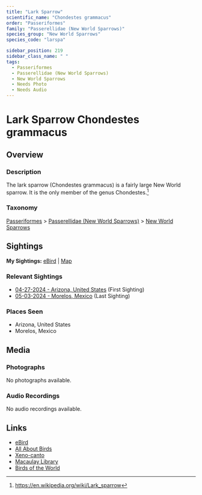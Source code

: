 ```yaml
---
title: "Lark Sparrow"
scientific_name: "Chondestes grammacus"
order: "Passeriformes"
family: "Passerellidae (New World Sparrows)"
species_group: "New World Sparrows"
species_code: "larspa"

sidebar_position: 219
sidebar_class_name: " "
tags: 
  - Passeriformes
  - Passerellidae (New World Sparrows)
  - New World Sparrows
  - Needs Photo
  - Needs Audio
---
```


# Lark Sparrow <span className='sci_name'>Chondestes grammacus</span>

## Overview

### Description
The lark sparrow (Chondestes grammacus) is a fairly large New World sparrow. It is the only member of the genus Chondestes.[^1]

[^1]: https://en.wikipedia.org/wiki/Lark_sparrow

### Taxonomy
[Passeriformes](/tags/passeriformes) > [Passerellidae (New World Sparrows)](/tags/passerellidae-new-world-sparrows) > [New World Sparrows](/tags/new-world-sparrows)


## Sightings

**My Sightings:** [eBird](https://ebird.org/lifelist?r=world&time=life&spp=larspa) | [Map](/map?species_code=larspa)

### Relevant Sightings

* [04-27-2024 - Arizona, United States](https://ebird.org/checklist/S170587133) (First Sighting)
* [05-03-2024 - Morelos, Mexico](https://ebird.org/checklist/S171768235) (Last Sighting)

### Places Seen

* Arizona, United States
* Morelos, Mexico



## Media
### Photographs
No photographs available.

### Audio Recordings
No audio recordings available.

## Links
* [eBird](https://ebird.org/species/larspa) 
* [All About Birds](https://www.allaboutbirds.org/guide/larspa) 
* [Xeno-canto](https://www.xeno-canto.org/species/chondestes-grammacus) 
* [Macaulay Library](https://search.macaulaylibrary.org/catalog?taxonCode=larspa&sort=rating_rank_desc)
* [Birds of the World](https://birdsoftheworld.org/bow/species/larspa)
